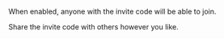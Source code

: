 When enabled, anyone with the invite code will be able to join.

Share the invite code with others however you like.
